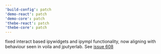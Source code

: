 ```yaml
---
'build-config': patch
'demo-react': patch
'demo-core': patch
'thebe-react': patch
'thebe-core': patch
---
```


fixed interact based ipywidgets and ipympl functionality, now aligning with behaviour seen in voila and jputyerlab. See [issue 608](https://github.com/executablebooks/thebe/issues/608)
